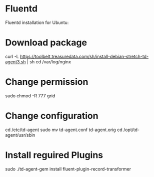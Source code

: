 # Fluentd
Fluentd installation for Ubuntu:

# Download package
curl -L https://toolbelt.treasuredata.com/sh/install-debian-stretch-td-agent3.sh | sh
cd /var/log/nginx

# Change permission
sudo chmod -R 777 grid

# Change configuration
cd /etc/td-agent
sudo mv td-agent.conf td-agent.orig
cd /opt/td-agent/usr/sbin

# Install reguired Plugins
sudo ./td-agent-gem install fluent-plugin-record-transformer

